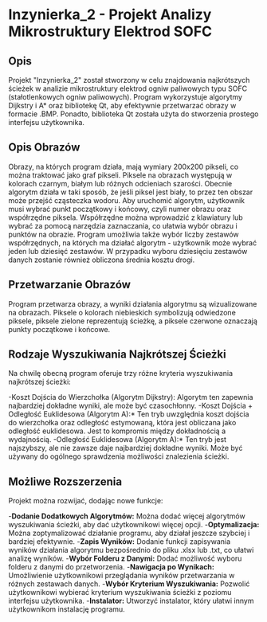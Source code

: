 # **Inzynierka_2 - Projekt Analizy Mikrostruktury Elektrod SOFC**

## **Opis**

Projekt "Inzynierka_2" został stworzony w celu znajdowania najkrótszych ścieżek w analizie mikrostruktury elektrod ogniw paliwowych typu SOFC (stałotlenkowych ogniw paliwowych). Program wykorzystuje algorytmy Dijkstry i A* oraz bibliotekę Qt, aby efektywnie przetwarzać obrazy w formacie .BMP. Ponadto, biblioteka Qt została użyta do stworzenia prostego interfejsu użytkownika.

## **Opis Obrazów**

Obrazy, na których program działa, mają wymiary 200x200 pikseli, co można traktować jako graf pikseli. Piksele na obrazach występują w kolorach czarnym, białym lub różnych odcieniach szarości. Obecnie algorytm działa w taki sposób, że jeśli piksel jest biały, to przez ten obszar może przejść cząsteczka wodoru. Aby uruchomić algorytm, użytkownik musi wybrać punkt początkowy i końcowy, czyli numer obrazu oraz współrzędne piksela. Współrzędne można wprowadzić z klawiatury lub wybrać za pomocą narzędzia zaznaczania, co ułatwia wybór obrazu i punktów na obrazie. Program umożliwia także wybór liczby zestawów współrzędnych, na których ma działać algorytm - użytkownik może wybrać jeden lub dziesięć zestawów. W przypadku wyboru dziesięciu zestawów danych zostanie również obliczona średnia kosztu drogi.

## **Przetwarzanie Obrazów**

Program przetwarza obrazy, a wyniki działania algorytmu są wizualizowane na obrazach. Piksele o kolorach niebieskich symbolizują odwiedzone piksele, piksele zielone reprezentują ścieżkę, a piksele czerwone oznaczają punkty początkowe i końcowe.

## **Rodzaje Wyszukiwania Najkrótszej Ścieżki**
Na chwilę obecną program oferuje trzy różne kryteria wyszukiwania najkrótszej ścieżki:

-Koszt Dojścia do Wierzchołka (Algorytm Dijkstry): Algorytm ten zapewnia najbardziej dokładne wyniki, ale może być czasochłonny.
-Koszt Dojścia + Odległość Euklidesowa (Algorytm A):* Ten tryb uwzględnia koszt dojścia do wierzchołka oraz odległość estymowaną, która jest obliczana jako odległość euklidesowa. Jest to kompromis między dokładnością a wydajnością.
-Odległość Euklidesowa (Algorytm A):* Ten tryb jest najszybszy, ale nie zawsze daje najbardziej dokładne wyniki. Może być używany do ogólnego sprawdzenia możliwości znalezienia ścieżki.

## **Możliwe Rozszerzenia**
Projekt można rozwijać, dodając nowe funkcje:

-**Dodanie Dodatkowych Algorytmów:** Można dodać więcej algorytmów wyszukiwania ścieżki, aby dać użytkownikowi więcej opcji.
-**Optymalizacja:** Można zoptymalizować działanie programu, aby działał jeszcze szybciej i bardziej efektywnie.
-**Zapis Wyników:** Dodanie funkcji zapisywania wyników działania algorytmu bezpośrednio do pliku .xlsx lub .txt, co ułatwi analizę wyników.
-**Wybór Folderu z Danymi:** Dodać możliwość wyboru folderu z danymi do przetworzenia.
-**Nawigacja po Wynikach:** Umożliwienie użytkownikowi przeglądania wyników przetwarzania w różnych zestawach danych.
-**Wybór Kryterium Wyszukiwania:** Pozwolić użytkownikowi wybierać kryterium wyszukiwania ścieżki z poziomu interfejsu użytkownika.
-**Instalator:** Utworzyć instalator, który ułatwi innym użytkownikom instalację programu.
